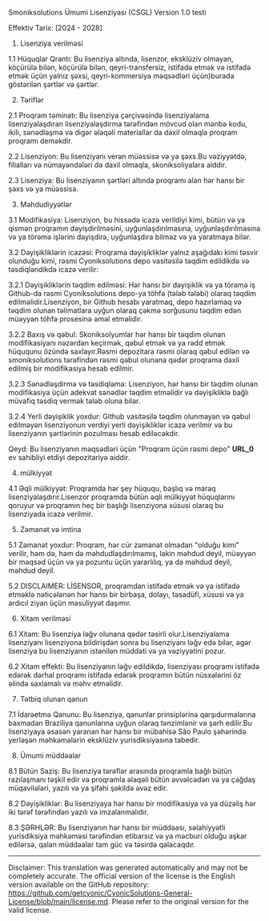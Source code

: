 Smoniksolutions Ümumi Lisenziyası (CSGL)
Version 1.0 testi

Effektiv Tarix: [2024 - 2028]

1. Lisenziya verilməsi

1.1 Hüquqlar Qrantı: Bu lisenziya altında, lisenzor, eksklüziv olmayan, köçürülə bilən, köçürülə bilən, qeyri-transfersiz, istifadə etmək və istifadə etmək üçün yalnız şəxsi, qeyri-kommersiya məqsədləri üçün)burada göstərilən şərtlər və şərtlər.

2. Təriflər

2.1 Proqram təminatı: Bu lisenziya çərçivəsində lisenziyalama lisenziyalaşdıran lisenziyalaşdırma tərəfindən mövcud olan mənbə kodu, ikili, sənədləşmə və digər əlaqəli materiallar da daxil olmaqla proqram proqramı deməkdir.

2.2 Lisenziyon: Bu lisenziyanı verən müəssisə və ya şəxs.Bu vəziyyətdə, filialları və nümayəndələri də daxil olmaqla, skoniksoliyalara aiddir.

2.3 Lisenziya: Bu lisenziyanın şərtləri altında proqramı alan hər hansı bir şəxs və ya müəssisə.

3. Məhdudiyyətlər

3.1 Modifikasiya: Lisenziyon, bu hissədə icazə verildiyi kimi, bütün və ya qismən proqramın dəyişdirilməsini, uyğunlaşdırılmasına, uyğunlaşdırılmasına və ya törəmə işlərini dəyişdirə, uyğunlaşdıra bilməz və ya yaratmaya bilər.

3.2 Dəyişikliklərin icazəsi: Proqrama dəyişikliklər yalnız aşağıdakı kimi təsvir olunduğu kimi, rəsmi Cyoniksolutions depo vasitəsilə təqdim edildikdə və təsdiqləndikdə icazə verilir:

3.2.1 Dəyişikliklərin təqdim edilməsi: Hər hansı bir dəyişiklik və ya törəmə iş Github-da rəsmi Cyoniksolutions depo-ya töhfə (tələb tələbi) olaraq təqdim edilməlidir.Lisenziyon, bir Github hesabı yaratmaq, depo hazırlamaq və təqdim olunan təlimatlara uyğun olaraq çəkmə sorğusunu təqdim edən müəyyən töhfə prosesinə əməl etməlidir.

3.2.2 Baxış və qəbul: Skoniksolyumlar hər hansı bir təqdim olunan modifikasiyanı nəzərdən keçirmək, qəbul etmək və ya rədd etmək hüququnu özündə saxlayır.Rəsmi depozitara rəsmi olaraq qəbul edilən və smoniksolutions tərəfindən rəsmi qəbul olunana qədər proqrama daxil edilmiş bir modifikasiya hesab edilmir.

3.2.3 Sənədləşdirmə və təsdiqləmə: Lisenziyon, hər hansı bir təqdim olunan modifikasiya üçün adekvat sənədlər təqdim etməlidir və dəyişikliklə bağlı müvafiq təsdiq vermək tələb oluna bilər.

3.2.4 Yerli dəyişiklik yoxdur: Github vasitəsilə təqdim olunmayan və qəbul edilməyən lisenziyonun verdiyi yerli dəyişikliklər icazə verilmir və bu lisenziyanın şərtlərinin pozulması hesab ediləcəkdir.

Qeyd: Bu lisenziyanın məqsədləri üçün "Proqram üçün rəsmi depo" __URL_0__ ev sahibliyi etdiyi depozitariyə aiddir.

4. mülkiyyət

4.1 Əqli mülkiyyət: Proqramda hər şey hüququ, başlıq və maraq lisenziyalaşdırır.Lisenzor proqramda bütün əqli mülkiyyət hüquqlarını qoruyur və proqramın heç bir başlığı lisenziyona xüsusi olaraq bu lisenziyada icazə verilmir.

5. Zəmanət və imtina

5.1 Zəmanət yoxdur: Proqram, hər cür zəmanət olmadan "olduğu kimi" verilir, həm də, həm də məhdudlaşdırılmamış, lakin məhdud deyil, müəyyən bir məqsəd üçün və ya pozuntu üçün yararlılıq, ya da məhdud deyil, məhdud deyil.

5.2 DISCLAIMER: LİSENSOR, proqramdan istifadə etmək və ya istifadə etməklə nəticələnən hər hansı bir birbaşa, dolayı, təsadüfi, xüsusi və ya ardıcıl ziyan üçün məsuliyyət daşımır.

6. Xitam verilməsi

6.1 Xitam: Bu lisenziya ləğv olunana qədər təsirli olur.Lisenziyalama lisenziyanı lisenziyona bildirişdən sonra bu lisenziyanı ləğv edə bilər, əgər lisenziya bu lisenziyanın istənilən müddəti və ya vəziyyətini pozur.

6.2 Xitam effekti: Bu lisenziyanın ləğv edildikdə, lisenziyası proqramı istifadə edərək dərhal proqramı istifadə edərək proqramın bütün nüsxələrini öz əlində saxlamalı və məhv etməlidir.

7. Tətbiq olunan qanun

7.1 İdarəetmə Qanunu: Bu lisenziya, qanunlar prinsiplərinə qarşıdurmalarına baxmadan Braziliya qanunlarına uyğun olaraq tənzimlənir və şərh edilir.Bu lisenziyaya əsasən yaranan hər hansı bir mübahisə São Paulo şəhərində yerləşən məhkəmələrin eksklüziv yurisdiksiyasına tabedir.

8. Ümumi müddəalar

8.1 Bütün Saziş: Bu lisenziya tərəflər arasında proqramla bağlı bütün razılaşmanı təşkil edir və proqramla əlaqəli bütün əvvəlcədən və ya çağdaş müqavilələri, yazılı və ya şifahi şəkildə əvəz edir.

8.2 Dəyişikliklər: Bu lisenziyaya hər hansı bir modifikasiya və ya düzəliş hər iki tərəf tərəfindən yazılı və imzalanmalıdır.

8.3 ŞƏRHLƏR: Bu lisenziyanın hər hansı bir müddəası, səlahiyyətli yurisdiksiya məhkəməsi tərəfindən etibarsız və ya məcburi olduğu aşkar edilərsə, qalan müddəalar tam güc və təsirdə qalacaqdır.

---
Disclaimer: This translation was generated automatically and may not be completely accurate. The official version of the license is the English version available on the GitHub repository: https://github.com/getcyonic/CyonicSolutions-General-License/blob/main/license.md. Please refer to the original version for the valid license.